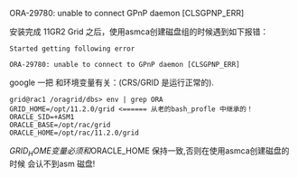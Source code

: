 ORA-29780: unable to connect GPnP daemon [CLSGPNP_ERR]

安装完成 11GR2 Grid 之后，使用asmca创建磁盘组的时候遇到如下报错：
```
Started getting following error

ORA-29780: unable to connect to GPnP daemon [CLSGPNP_ERR]
```

google 一把 和环境变量有关：(CRS/GRID 是运行正常的).
```
grid@rac1 /oragrid/dbs> env | grep ORA
GRID_HOME=/opt/11.2.0/grid <====== 从老的bash_profle 中继承的！
ORACLE_SID=+ASM1
ORACLE_BASE=/opt/rac/grid
ORACLE_HOME=/opt/rac/11.2.0/grid
```
$GRID_HOME变量必须和$ORACLE_HOME 保持一致,否则在使用asmca创建磁盘的时候 会认不到asm 磁盘!
